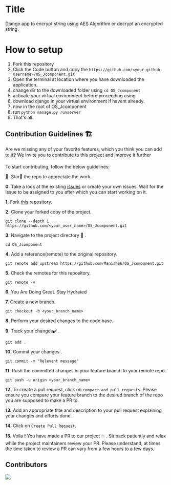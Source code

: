 # Title
Django app to encrypt string using AES Algorithm or decrypt an encrypted string.

# How to setup

1. Fork this repository
2. Click the Code button and copy the `https://github.com/<your-github-username>/OS_Jcomponent.git`
3. Open the terminal at location where you have downloaded the application.
4. change dir to the downloaded folder using `cd OS_Jcomponent`
5. activate your virtual environment before proceeding using 
6. download django in your virtual environment if havent already.
7. now in the root of OS_Jcomponent
8. run `python manage.py runserver`
9. That's all.


## Contribution Guidelines 🏗

Are we missing any of your favorite features, which you think you can add to it❓ We invite you to contribute to this project and improve it further

To start contributing, follow the below guidelines: 

**🌟.**  Star🌟 the repo to appreciate the work.

**0.**  Take a look at the existing [issues](https://github.com/ManishS6/OS_Jcomponent/issues) or create your own issues. Wait for the Issue to be assigned to you after which you can start working on it.

**1.**  Fork [this](https://github.com/ManishS6/OS_Jcomponent) repository.

**2.**  Clone your forked copy of the project.

```
git clone --depth 1 https://github.com/<your_user_name>/OS_Jcomponent.git
```

**3.** Navigate to the project directory :file_folder: .

```
cd OS_Jcomponent
```

**4.** Add a reference(remote) to the original repository.

```
git remote add upstream https://github.com/ManishS6/OS_Jcomponent.git 
```

**5.** Check the remotes for this repository.

```
git remote -v
```

**6.** You Are Doing Great. Stay Hydrated



**7.** Create a new branch.

```
git checkout -b <your_branch_name>
```

**8.** Perform your desired changes to the code base.



**9.** Track your changes:heavy_check_mark: .

```
git add . 
```

**10.** Commit your changes .

```
git commit -m "Relevant message"
```

**11.** Push the committed changes in your feature branch to your remote repo.

```
git push -u origin <your_branch_name>
```

**12.** To create a pull request, click on `compare and pull requests`. Please ensure you compare your feature branch to the desired branch of the repo you are supposed to make a PR to.

**13.** Add an appropriate title and description to your pull request explaining your changes and efforts done.

**14.** Click on `Create Pull Request`.

**15.** Voila :exclamation: You have made a PR to our project :boom: . Sit back patiently and relax while the project maintainers review your PR. Please understand, at times the time taken to review a PR can vary from a few hours to a few days.




## Contributors
<a href="https://github.com/QAZIMAAZARSHAD/OS_Jcomponent/graphs/contributors">
  <img src="https://contrib.rocks/image?repo=OS_Jcomponent/Movie-Streaming-Website" />
</a>



